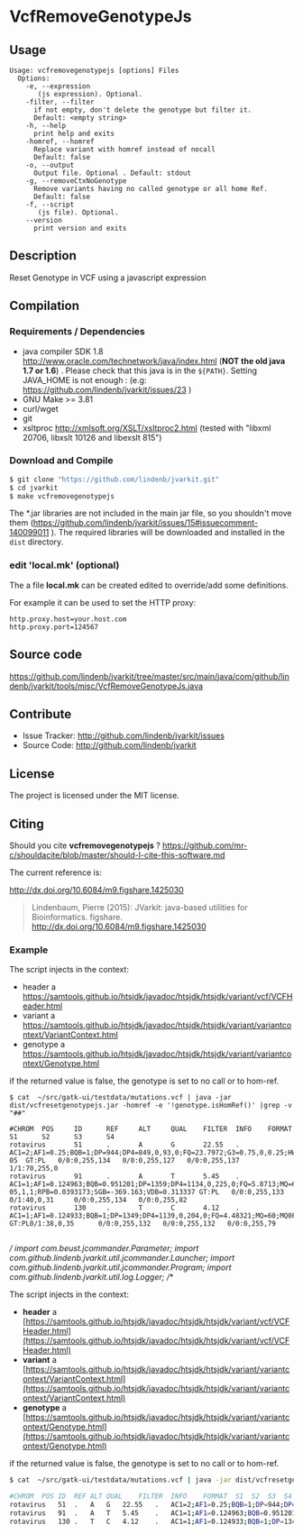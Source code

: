# VcfRemoveGenotypeJs


## Usage

```
Usage: vcfremovegenotypejs [options] Files
  Options:
    -e, --expression
       (js expression). Optional.
    -filter, --filter
      if not empty, don't delete the genotype but filter it.
      Default: <empty string>
    -h, --help
      print help and exits
    -homref, --homref
      Replace variant with homref instead of nocall
      Default: false
    -o, --output
      Output file. Optional . Default: stdout
    -g, --removeCtxNoGenotype
      Remove variants having no called genotype or all home Ref.
      Default: false
    -f, --script
       (js file). Optional.
    --version
      print version and exits

```


## Description

Reset Genotype in VCF using a javascript expression

## Compilation

### Requirements / Dependencies

* java compiler SDK 1.8 http://www.oracle.com/technetwork/java/index.html (**NOT the old java 1.7 or 1.6**) . Please check that this java is in the `${PATH}`. Setting JAVA_HOME is not enough : (e.g: https://github.com/lindenb/jvarkit/issues/23 )
* GNU Make >= 3.81
* curl/wget
* git
* xsltproc http://xmlsoft.org/XSLT/xsltproc2.html (tested with "libxml 20706, libxslt 10126 and libexslt 815")


### Download and Compile

```bash
$ git clone "https://github.com/lindenb/jvarkit.git"
$ cd jvarkit
$ make vcfremovegenotypejs
```

The *.jar libraries are not included in the main jar file, so you shouldn't move them (https://github.com/lindenb/jvarkit/issues/15#issuecomment-140099011 ).
The required libraries will be downloaded and installed in the `dist` directory.

### edit 'local.mk' (optional)

The a file **local.mk** can be created edited to override/add some definitions.

For example it can be used to set the HTTP proxy:

```
http.proxy.host=your.host.com
http.proxy.port=124567
```
## Source code 

https://github.com/lindenb/jvarkit/tree/master/src/main/java/com/github/lindenb/jvarkit/tools/misc/VcfRemoveGenotypeJs.java

## Contribute

- Issue Tracker: http://github.com/lindenb/jvarkit/issues
- Source Code: http://github.com/lindenb/jvarkit

## License

The project is licensed under the MIT license.

## Citing

Should you cite **vcfremovegenotypejs** ? https://github.com/mr-c/shouldacite/blob/master/should-I-cite-this-software.md

The current reference is:

http://dx.doi.org/10.6084/m9.figshare.1425030

> Lindenbaum, Pierre (2015): JVarkit: java-based utilities for Bioinformatics. figshare.
> http://dx.doi.org/10.6084/m9.figshare.1425030





### Example

The script injects in the context:
 *  header a https://samtools.github.io/htsjdk/javadoc/htsjdk/htsjdk/variant/vcf/VCFHeader.html
 *  variant a https://samtools.github.io/htsjdk/javadoc/htsjdk/htsjdk/variant/variantcontext/VariantContext.html
 *  genotype a https://samtools.github.io/htsjdk/javadoc/htsjdk/htsjdk/variant/variantcontext/Genotype.html

if the returned value is false, the genotype is set to no call or to hom-ref.


```
$ cat  ~/src/gatk-ui/testdata/mutations.vcf | java -jar dist/vcfresetgenotypejs.jar -homref -e '!genotype.isHomRef()' |grep -v "##"

#CHROM  POS     ID      REF     ALT     QUAL    FILTER  INFO    FORMAT  S1      S2      S3      S4
rotavirus       51      .       A       G       22.55   .       AC1=2;AF1=0.25;BQB=1;DP=944;DP4=849,0,93,0;FQ=23.7972;G3=0.75,0,0.25;HWE=0.033921;MQ=60;MQ0F=0;MQB=1;PV4=1,1,1,1;RPB=0.993129;SGB=-61.9012;VDB=3.53678e-05  GT:PL   0/0:0,255,134   0/0:0,255,127   0/0:0,255,137   1/1:70,255,0
rotavirus       91      .       A       T       5.45    .       AC1=1;AF1=0.124963;BQB=0.951201;DP=1359;DP4=1134,0,225,0;FQ=5.8713;MQ=60;MQ0F=0;MQB=1;PV4=1,4.80825e-05,1,1;RPB=0.0393173;SGB=-369.163;VDB=0.313337 GT:PL   0/0:0,255,133   0/1:40,0,31     0/0:0,255,134   0/0:0,255,82
rotavirus       130     .       T       C       4.12    .       AC1=1;AF1=0.124933;BQB=1;DP=1349;DP4=1139,0,204,0;FQ=4.48321;MQ=60;MQ0F=0;MQB=1;PV4=1,1,1,1;RPB=0.762964;SGB=-335.275;VDB=0.00084636  GT:PL0/1:38,0,35      0/0:0,255,132   0/0:0,255,132   0/0:0,255,79


```


 */
import com.beust.jcommander.Parameter;
import com.github.lindenb.jvarkit.util.jcommander.Launcher;
import com.github.lindenb.jvarkit.util.jcommander.Program;
import com.github.lindenb.jvarkit.util.log.Logger;
/**
 
 The script injects in the context:

  * **header** a [https://samtools.github.io/htsjdk/javadoc/htsjdk/htsjdk/variant/vcf/VCFHeader.html](https://samtools.github.io/htsjdk/javadoc/htsjdk/htsjdk/variant/vcf/VCFHeader.html)
  * **variant** a [https://samtools.github.io/htsjdk/javadoc/htsjdk/htsjdk/variant/variantcontext/VariantContext.html](https://samtools.github.io/htsjdk/javadoc/htsjdk/htsjdk/variant/variantcontext/VariantContext.html)
  * **genotype** a [https://samtools.github.io/htsjdk/javadoc/htsjdk/htsjdk/variant/variantcontext/Genotype.html](https://samtools.github.io/htsjdk/javadoc/htsjdk/htsjdk/variant/variantcontext/Genotype.html)



if the returned value is false, the genotype is set to no call or to hom-ref.

```bash
$ cat  ~/src/gatk-ui/testdata/mutations.vcf | java -jar dist/vcfresetgenotypejs.jar -homref -e '!genotype.isHomRef()' |grep -v "##"

#CHROM	POS	ID	REF	ALT	QUAL	FILTER	INFO	FORMAT	S1	S2	S3	S4
rotavirus	51	.	A	G	22.55	.	AC1=2;AF1=0.25;BQB=1;DP=944;DP4=849,0,93,0;FQ=23.7972;G3=0.75,0,0.25;HWE=0.033921;MQ=60;MQ0F=0;MQB=1;PV4=1,1,1,1;RPB=0.993129;SGB=-61.9012;VDB=3.53678e-05	GT:PL	0/0:0,255,134	0/0:0,255,127	0/0:0,255,137	1/1:70,255,0
rotavirus	91	.	A	T	5.45	.	AC1=1;AF1=0.124963;BQB=0.951201;DP=1359;DP4=1134,0,225,0;FQ=5.8713;MQ=60;MQ0F=0;MQB=1;PV4=1,4.80825e-05,1,1;RPB=0.0393173;SGB=-369.163;VDB=0.313337	GT:PL	0/0:0,255,133	0/1:40,0,31	0/0:0,255,134	0/0:0,255,82
rotavirus	130	.	T	C	4.12	.	AC1=1;AF1=0.124933;BQB=1;DP=1349;DP4=1139,0,204,0;FQ=4.48321;MQ=60;MQ0F=0;MQB=1;PV4=1,1,1,1;RPB=0.762964;SGB=-335.275;VDB=0.00084636	GT:PL	0/1:38,0,35	0/0:0,255,132	0/0:0,255,132	0/0:0,255,79
```



 

